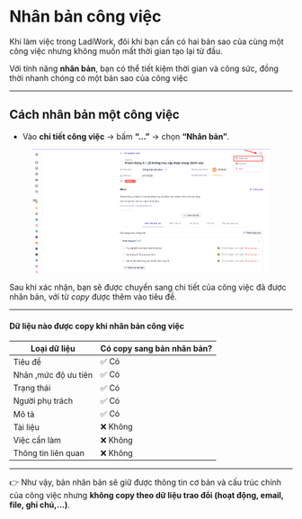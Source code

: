 # Nhân bản công việc

Khi làm việc trong LadiWork, đôi khi bạn cần có hai bản sao của cùng một công việc nhưng không muốn mất thời gian tạo lại từ đầu.

Với tính năng **nhân bản**, bạn có thể tiết kiệm thời gian và công sức, đồng thời nhanh chóng có một bản sao của công việc

***

## Cách nhân bản một công việc

* Vào **chi tiết công việc** → bấm **“...”** → chọn **“Nhân bản”**.

<figure><img src="../../../.gitbook/assets/image.png" alt=""><figcaption></figcaption></figure>

Sau khi xác nhận, bạn sẽ được chuyển sang chi tiết của công việc đã được nhân bản, với từ _copy_ được thêm vào tiêu đề.

***

#### Dữ liệu nào được copy khi nhân bản công việc

| Loại dữ liệu         | Có copy sang bản nhân bản? |
| -------------------- | -------------------------- |
| Tiêu đề              | ✅ Có                       |
| Nhãn ,mức độ ưu tiên | ✅ Có                       |
| Trạng thái           | ✅ Có                       |
| Người phụ trách      | ✅ Có                       |
| Mô tả                | ✅ Có                       |
| Tài liệu             | ❌ Không                    |
| Việc cần làm         | ❌ Không                    |
| Thông tin liên quan  | ❌ Không                    |

***

👉 Như vậy, bản nhân bản sẽ giữ được thông tin cơ bản và cấu trúc chính của công việc nhưng **không copy theo dữ liệu trao đổi (hoạt động, email, file, ghi chú,…)**.
